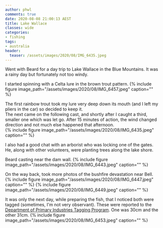 ```yaml
---
author: phwl
comments: true
date: 2020-08-08 21:00:13 AEST
title: Lake Wallace
classes: wide
categories:
- fishing
tags:
- australia
header:
  teaser: /assets/images/2020/08/IMG_6435.jpeg
---
```

Went with Beard for a day trip to Lake Wallace in the Blue Mountains.
It was a rainy day but fortunately not too windy.

<!-- more -->

I started spinning with a Celta lure in the brown trout pattern.
{% include figure image_path="/assets/images/2020/08/IMG_6457.jpeg" caption="" %}

The first rainbow trout took my lure very deep
down its mouth (and I left my pliers in the car) so decided to keep
it.  
The next came on the following cast, and shortly after I caught
a third, smaller one which was let go. After 15 minutes of action,
the wind changed direction and not much else happened that afternoon.  
{% include figure image_path="/assets/images/2020/08/IMG_6435.jpeg" caption="" %}

I also had a good chat with an arborist who was locking one of the gates. He, along
with other volunteers, were planting trees along the lake shore.

Beard casting near the dam wall.
{% include figure image_path="/assets/images/2020/08/IMG_6443.jpeg" caption="" %}

On the way back, took more photos of the bushfire devastation near Bell.
{% include figure image_path="/assets/images/2020/08/IMG_6447.jpeg" caption="" %}
{% include figure image_path="/assets/images/2020/08/IMG_6449.jpeg" caption="" %}

It was only the next day, while preparing the fish, that I noticed both were
tagged (sometimes, I'm not very observant). These were reported to the 
[Department of Primary Industries Tagging Program](https://www.dpi.nsw.gov.au/fishing/recreational/resources/fish-tagging/recapture-form). One was 30cm and the 
other 31cm.
{% include figure image_path="/assets/images/2020/08/IMG_6453.jpeg" caption="" %}

